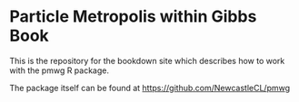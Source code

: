 # Particle Metropolis within Gibbs Book

This is the repository for the bookdown site which describes how to work with the pmwg R package.

The package itself can be found at https://github.com/NewcastleCL/pmwg
